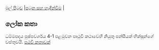 [මුල් පිටුව](../index.md) |[පටුන සහ හැඳින්වීම](../හැඳින්වීම.md) |

## ලෝක කතා

ධම්මපදය පුෂ්පවර්ගය 4-1 පළමුවන පෘථුවි කථාවෙහි නියුතු පන්සීයක් භික්ෂූන්ගේ වස්තුවයි.
[පඨවි කතාවක්](https://pitaka.lk/dhammapada/katha-33.html)

